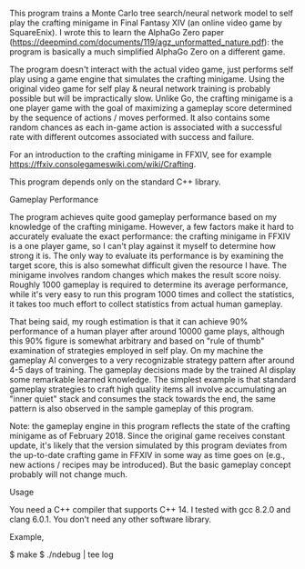 This program trains a Monte Carlo tree search/neural network model to self play the crafting
minigame in Final Fantasy XIV (an online video game by SquareEnix).  I wrote this to learn the
AlphaGo Zero paper (https://deepmind.com/documents/119/agz_unformatted_nature.pdf): the program is
basically a much simplified AlphaGo Zero on a different game.

The program doesn't interact with the actual video game, just performs self play using a game engine
that simulates the crafting minigame.  Using the original video game for self play & neural network
training is probably possible but will be impractically slow.  Unlike Go, the crafting minigame is a
one player game with the goal of maximizing a gameplay score determined by the sequence of actions /
moves performed.  It also contains some random chances as each in-game action is associated with a
successful rate with different outcomes associated with success and failure.

For an introduction to the crafting minigame in FFXIV, see for example
https://ffxiv.consolegameswiki.com/wiki/Crafting.

This program depends only on the standard C++ library.

Gameplay Performance

The program achieves quite good gameplay performance based on my knowledge of the crafting minigame.
However, a few factors make it hard to accurately evaluate the exact performance: the crafting
minigame in FFXIV is a one player game, so I can't play against it myself to determine how strong it
is.  The only way to evaluate its performance is by examining the target score, this is also
somewhat difficult given the resource I have.  The minigame involves random changes which makes the
result score noisy.  Roughly 1000 gameplay is required to determine its average performance, while
it's very easy to run this program 1000 times and collect the statistics, it takes too much effort
to collect statistics from actual human gameplay.

That being said, my rough estimation is that it can achieve 90% performance of a human player after
around 10000 game plays, although this 90% figure is somewhat arbitrary and based on "rule of thumb"
examination of strategies employed in self play.  On my machine the gameplay AI converges to a very
recognizable strategy pattern after around 4-5 days of training.  The gameplay decisions made by the
trained AI display some remarkable learned knowledge.  The simplest example is that standard
gameplay strategies to craft high quality items all involve accumulating an "inner quiet" stack and
consumes the stack towards the end, the same pattern is also observed in the sample gameplay of this
program.

Note: the gameplay engine in this program reflects the state of the crafting minigame as of February
2018.  Since the original game receives constant update, it's likely that the version simulated by
this program deviates from the up-to-date crafting game in FFXIV in some way as time goes on (e.g.,
new actions / recipes may be introduced).  But the basic gameplay concept probably will not change
much.

Usage

You need a C++ compiler that supports C++ 14.  I tested with gcc 8.2.0 and clang 6.0.1.  You don't
need any other software library.

Example,

$ make
$ ./ndebug | tee log
